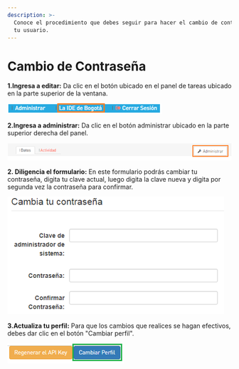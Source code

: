 ```yaml
---
description: >-
  Conoce el procedimiento que debes seguir para hacer el cambio de contraseña de
  tu usuario.
---
```


# Cambio de Contraseña

**1.Ingresa a editar:** Da clic en el botón ubicado en el panel de tareas ubicado en la parte superior de la ventana.

![](../.gitbook/assets/image%20%28191%29.png)

**2.Ingresa a administrar:** Da clic en el botón administrar ubicado en la parte superior derecha del panel.

![](../.gitbook/assets/image%20%28150%29.png)

**2. Diligencia el formulario:** En este formulario podrás cambiar tu contraseña, digita tu clave actual, luego digita la clave nueva y digita por segunda vez la contraseña para confirmar.

![](../.gitbook/assets/image%20%2876%29.png)

**3.Actualiza tu perfil:** Para que los cambios que realices se hagan efectivos, debes dar clic en el botón "Cambiar perfil".

![](../.gitbook/assets/image%20%2899%29.png)



